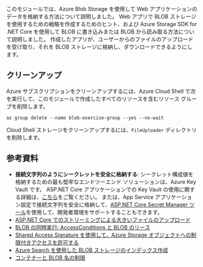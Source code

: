 このモジュールでは、Azure Blob Storage を使用して Web アプリケーションのデータを格納する方法について説明しました。 Web アプリで BLOB ストレージを使用するための戦略を作成するためのヒント、および Azure Storage SDK for .NET Core を使用して BLOB に書き込みまたは BLOB から読み取る方法について説明しました。 作成したアプリが、ユーザーからのファイルのアップロードを受け取り、それを BLOB ストレージに格納し、ダウンロードできるようにします。

## <a name="cleanup"></a>クリーンアップ

Azure サブスクリプションをクリーンアップするには、Azure Cloud Shell で次を実行して、このモジュールで作成したすべてのリソースを含むリソース グループを削除します。

```console
az group delete --name blob-exercise-group --yes --no-wait
```

Cloud Shell ストレージをクリーンアップするには、`FileUploader` ディレクトリを削除します。

## <a name="further-reading"></a>参考資料

* **接続文字列のようにシークレットを安全に格納する**: シークレット構成値を格納するための最も堅牢なエンドツーエンド ソリューションは、Azure Key Vault です。 ASP.NET Core アプリケーションでの Key Vault の使用に関する詳細は、[こちら](https://docs.microsoft.com/aspnet/core/security/key-vault-configuration?view=aspnetcore-2.1&tabs=aspnetcore2x)をご覧ください。 または、App Service アプリケーション設定で接続文字列を安全に格納して、[ASP.NET Core Secret Manager ツール](https://docs.microsoft.com/aspnet/core/security/app-secrets?view=aspnetcore-2.1&tabs=windows)を使用して、開発者環境をサポートすることもできます。
* [ASP.NET Core でのストリーミングによる大きいファイルのアップロード](https://docs.microsoft.com/aspnet/core/mvc/models/file-uploads?view=aspnetcore-2.1#uploading-large-files-with-streaming)
* [BLOB の同時実行: AccessConditions と BLOB のリース](https://azure.microsoft.com/blog/managing-concurrency-in-microsoft-azure-storage-2/)
* [Shared Access Signature を使用して、Azure Storage オブジェクトへの制限付きアクセスを許可する](https://docs.microsoft.com/azure/storage/common/storage-dotnet-shared-access-signature-part-1)
* [Azure Search を使用した BLOB ストレージのインデックス作成](https://docs.microsoft.com/azure/search/search-howto-indexing-azure-blob-storage)
* [コンテナーと BLOB 名の制限](https://docs.microsoft.com/rest/api/storageservices/naming-and-referencing-containers--blobs--and-metadata#resource-names)